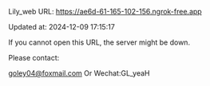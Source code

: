 Lily_web URL: https://ae6d-61-165-102-156.ngrok-free.app

Updated at: 2024-12-09 17:15:17

If you cannot open this URL, the server might be down.

Please contact: 

goley04@foxmail.com Or Wechat:GL_yeaH